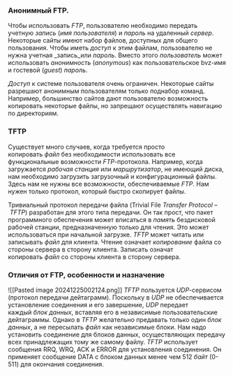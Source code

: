 ### Анонимный FTP. 
Чтобы использовать _FTP_, пользователю необходимо передать учетную _запись_ (_имя пользователя_) и _пароль_ на удаленный _сервер_. Некоторые сайты имеют набор файлов, доступных для общего пользования. Чтобы иметь _доступ_ к этим файлам, пользователю не нужна учетная _запись_или _пароль_. Вместо этого _пользователь_ может использовать _анонимность_ (_anonymous_) как пользовательское bvz-имя и гостевой (_guest_) _пароль_.

_Доступ_ к системе пользователя очень ограничен. Некоторые сайты разрешают анонимным пользователям только поднабор команд. Например, большинство сайтов дают пользователю возможность копировать некоторые файлы, но запрещают осуществлять навигацию по директориям.


### TFTP
Существует много случаев, когда требуется просто копировать _файл_ без необходимости использовать все функциональные возможности _FTP_-протокола. Например, когда загружается _рабочая станция_ или _маршрутизатор_, не имеющий диска, нам необходимо загрузить загрузочный и конфигурационный файлы. Здесь нам не нужны все возможности, обеспечиваемые _FTP_. Нам нужен только протокол, который быстро скопирует файлы.

Тривиальный протокол передачи файла (Trivial File _Transfer_ _Protocol_ – _TFTP_) разработан для этого типа передачи. Он так прост, что пакет программного обеспечения может вписаться в _память_ бездисковой рабочей станции, предназначенную только для чтения. Это может использоваться при начальной загрузке. _TFTP_ может читать или записывать _файл_ для клиента. Чтение означает _копирование_ файла со стороны сервера в сторону клиента. Записать означат копировать _файл_ со стороны клиента в сторону сервера.

### Отличия от FTP, особенности и назначение
![[Pasted image 20241225002124.png]]
_TFTP_ пользуется _UDP_-сервисом (протокол передачи дейтаграмм). Поскольку в _UDP_ не обеспечивается установление соединения и его завершение, _UDP_ передает каждый _блок данных_, вставляя его в независимые пользовательские дейтаграммы. Однако в _TFTP_ желательно предавать только один _блок данных_, а не пересылать _файл_ как независимые блоки. Нам надо установить соединение для блоков данных, осуществляющих передачу всех принадлежащих тому же самому файлу. _TFTP_ использует сообщения RRQ, WRQ, ACK и ERROR для установления соединения. Он применяет сообщение DATA с блоком данных менее чем 512 _байт_ (0-511) для окончания соединения.